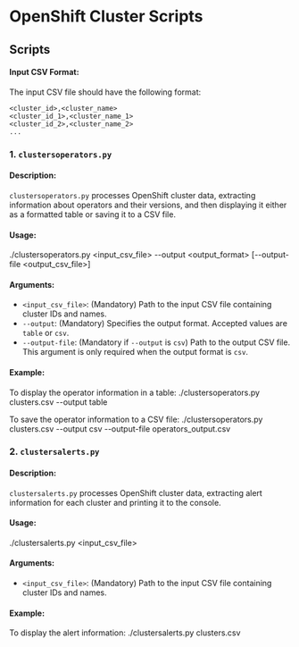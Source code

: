 # OpenShift Cluster Scripts

## Scripts

#### Input CSV Format:
The input CSV file should have the following format:

```
<cluster_id>,<cluster_name>
<cluster_id_1>,<cluster_name_1>
<cluster_id_2>,<cluster_name_2>
...
```

### 1. `clustersoperators.py`

#### Description:
`clustersoperators.py` processes OpenShift cluster data, extracting information about operators and their versions, and then displaying it either as a formatted table or saving it to a CSV file.

#### Usage:
./clustersoperators.py <input_csv_file> --output <output_format> [--output-file <output_csv_file>]

#### Arguments:
- `<input_csv_file>`: (Mandatory) Path to the input CSV file containing cluster IDs and names.
- `--output`: (Mandatory) Specifies the output format. Accepted values are `table` or `csv`.
- `--output-file`: (Mandatory if `--output` is `csv`) Path to the output CSV file. This argument is only required when the output format is `csv`.

#### Example:
To display the operator information in a table:
./clustersoperators.py clusters.csv --output table

To save the operator information to a CSV file:
./clustersoperators.py clusters.csv --output csv --output-file operators_output.csv

### 2. `clustersalerts.py`

#### Description:
`clustersalerts.py` processes OpenShift cluster data, extracting alert information for each cluster and printing it to the console.

#### Usage:
./clustersalerts.py <input_csv_file>

#### Arguments:
- `<input_csv_file>`: (Mandatory) Path to the input CSV file containing cluster IDs and names.

#### Example:
To display the alert information:
./clustersalerts.py clusters.csv

